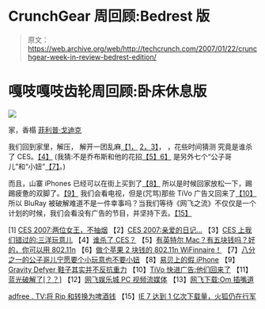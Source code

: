 # CrunchGear 周回顾:Bedrest 版 

> 原文：<https://web.archive.org/web/http://techcrunch.com/2007/01/22/crunchgear-week-in-review-bedrest-edition/>

# 嘎吱嘎吱齿轮周回顾:卧床休息版

![](img/8b7243286470094af93f29cec6273e4a.png)

家，香榻
[菲利普·戈迪克](https://web.archive.org/web/20210303215237/http://facetiae.blogspot.com/)

我们回到家里，解压，
解开一团乱麻[【1，](https://web.archive.org/web/20210303215237/http://crunchgear.com/2007/01/15/ces-2007-two-queens-no-smoking/) [2，](https://web.archive.org/web/20210303215237/http://crunchgear.com/?s=dear+diary)[3】](https://web.archive.org/web/20210303215237/http://crunchgear.com/2007/01/17/what-we-missed-at-ces-sanyo-stuff/)，
，花些时间猜测
究竟是谁杀了 CES。[【4】](https://web.archive.org/web/20210303215237/http://crunchgear.com/2007/01/15/who-killed-ces/)
(我猜:不是乔布斯和他的花招[【5】](https://web.archive.org/web/20210303215237/http://crunchgear.com/2007/01/15/have-an-intel-mac-have-five-bucks-ok-you-can-use-80211n/)[6】](https://web.archive.org/web/20210303215237/http://crunchgear.com/2007/01/19/be-an-apple-2-dollar-80211n-wifinnaire/)
是另外七个“公子哥儿”和“小妞”[【7】](https://web.archive.org/web/20210303215237/http://crunchgear.com/2007/01/17/1-in-8-dudes-would-rather-have-a-gadget-than-a-chick/)。)

而且，山寨 iPhones 已经可以在街上买到了[【8】](https://web.archive.org/web/20210303215237/http://crunchgear.com/2007/01/16/fake-iphone-on-ebay/)
所以是时候回家放松一下，踢踢疲惫的双脚了。[【9】](https://web.archive.org/web/20210303215237/http://crunchgear.com/2007/01/18/gravity-defyer-shoes-dont-actually-defy-gravity/)
我们会看电视，但是(咒骂)那些 TiVo 广告又回来了[【10】](https://web.archive.org/web/20210303215237/http://crunchgear.com/2007/01/16/tivo-fast-foward-ads-theyre-back/)
所以 BluRay 被破解难道不是一件幸事吗？当我们等待《网飞之流》不仅仅是一个计划的时候，我们会看没有广告的节目，并坚持下去。[【15】](https://web.archive.org/web/20210303215237/http://crunchgear.com/2007/01/17/ie-7-reaches-100-million-downloads-firefox-still-on-the-march/)

[1] [CES 2007:两位女王，不抽烟](https://web.archive.org/web/20210303215237/http://crunchgear.com/2007/01/15/ces-2007-two-queens-no-smoking/)
【2】[CES 2007:亲爱的日记…](https://web.archive.org/web/20210303215237/http://crunchgear.com/?s=dear+diary)
【3】[CES 上我们错过的:三洋玩意儿](https://web.archive.org/web/20210303215237/http://crunchgear.com/2007/01/17/what-we-missed-at-ces-sanyo-stuff/)
【4】[谁杀了 CES？](https://web.archive.org/web/20210303215237/http://crunchgear.com/2007/01/15/who-killed-ces/)
【5】[有英特尔 Mac？有五块钱吗？好的，你可以用 802.11n](https://web.archive.org/web/20210303215237/http://crunchgear.com/2007/01/15/have-an-intel-mac-have-five-bucks-ok-you-can-use-80211n/)
【6】[做个苹果 2 块钱的 802.11n WiFinnaire！](https://web.archive.org/web/20210303215237/http://crunchgear.com/2007/01/19/be-an-apple-2-dollar-80211n-wifinnaire/)
【7】[八分之一的公子哥儿宁愿要个小玩意也不要小妞](https://web.archive.org/web/20210303215237/http://crunchgear.com/2007/01/17/1-in-8-dudes-would-rather-have-a-gadget-than-a-chick/)
【8】[易贝上的假 iPhone](https://web.archive.org/web/20210303215237/http://crunchgear.com/2007/01/16/fake-iphone-on-ebay/)
【9】[Gravity Defyer 鞋子其实并不反抗重力](https://web.archive.org/web/20210303215237/http://crunchgear.com/2007/01/18/gravity-defyer-shoes-dont-actually-defy-gravity/)
【10】[TiVo 快进广告:他们回来了](https://web.archive.org/web/20210303215237/http://crunchgear.com/2007/01/16/tivo-fast-foward-ads-theyre-back/)
【11】[蓝光破解了[？？]](https://web.archive.org/web/20210303215237/http://crunchgear.com/2007/01/17/blu-ray-cracked/)
【12】[网飞娱乐城 PC 视频流媒体](https://web.archive.org/web/20210303215237/http://crunchgear.com/2007/01/16/netflix-offering-pc-video-streaming/)
【13】[网飞下载:Om 插嘴道](https://web.archive.org/web/20210303215237/http://crunchgear.com/2007/01/17/netflix-downloads-om-chimes-in/)

[adfree . TV:将 Rip 和转换为啤酒钱](https://web.archive.org/web/20210303215237/http://crunchgear.com/2007/01/17/adfreetv-will-rip-and-convert-for-beer-money/)
【15】[IE 7 达到 1 亿次下载量，火狐仍在行军](https://web.archive.org/web/20210303215237/http://crunchgear.com/2007/01/17/ie-7-reaches-100-million-downloads-firefox-still-on-the-march/)